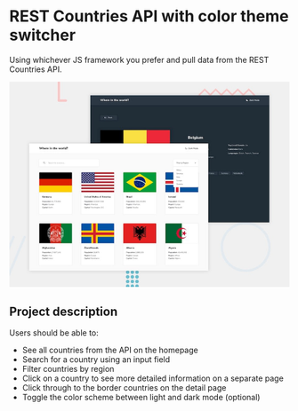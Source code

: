 # REST Countries API with color theme switcher

Using whichever JS framework you prefer and pull data from the REST Countries API.

![](./taskview/wirxeocmd6tpnn9c5oqc.jpg)

## Project description

Users should be able to:

- See all countries from the API on the homepage
- Search for a country using an input field
- Filter countries by region
- Click on a country to see more detailed information on a separate page
- Click through to the border countries on the detail page
- Toggle the color scheme between light and dark mode (optional)
